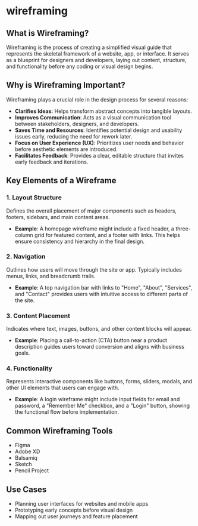 # wireframing
## What is Wireframing?

Wireframing is the process of creating a simplified visual guide that represents the skeletal framework of a website, app, or interface. It serves as a blueprint for designers and developers, laying out content, structure, and functionality before any coding or visual design begins.

##  Why is Wireframing Important?

Wireframing plays a crucial role in the design process for several reasons:

- **Clarifies Ideas**: Helps transform abstract concepts into tangible layouts.
- **Improves Communication**: Acts as a visual communication tool between stakeholders, designers, and developers.
- **Saves Time and Resources**: Identifies potential design and usability issues early, reducing the need for rework later.
- **Focus on User Experience (UX)**: Prioritizes user needs and behavior before aesthetic elements are introduced.
- **Facilitates Feedback**: Provides a clear, editable structure that invites early feedback and iterations.

## Key Elements of a Wireframe

### 1. **Layout Structure**

Defines the overall placement of major components such as headers, footers, sidebars, and main content areas.

- **Example**: A homepage wireframe might include a fixed header, a three-column grid for featured content, and a footer with links. This helps ensure consistency and hierarchy in the final design.

### 2. **Navigation**

Outlines how users will move through the site or app. Typically includes menus, links, and breadcrumb trails.

- **Example**: A top navigation bar with links to "Home", "About", "Services", and "Contact" provides users with intuitive access to different parts of the site.

### 3. **Content Placement**

Indicates where text, images, buttons, and other content blocks will appear.

- **Example**: Placing a call-to-action (CTA) button near a product description guides users toward conversion and aligns with business goals.

### 4. **Functionality**

Represents interactive components like buttons, forms, sliders, modals, and other UI elements that users can engage with.

- **Example**: A login wireframe might include input fields for email and password, a "Remember Me" checkbox, and a "Login" button, showing the functional flow before implementation.

## Common Wireframing Tools

- Figma
- Adobe XD
- Balsamiq
- Sketch
- Pencil Project

##  Use Cases

- Planning user interfaces for websites and mobile apps
- Prototyping early concepts before visual design
- Mapping out user journeys and feature placement
